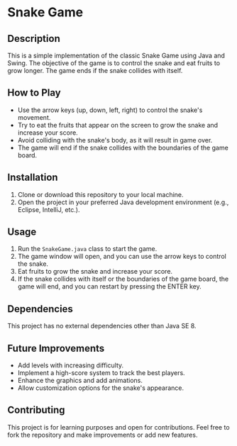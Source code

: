 # Snake Game

## Description
This is a simple implementation of the classic Snake Game using Java and Swing. The objective of the game is to control the snake and eat fruits to grow longer. The game ends if the snake collides with itself. 

## How to Play
- Use the arrow keys (up, down, left, right) to control the snake's movement.
- Try to eat the fruits that appear on the screen to grow the snake and increase your score.
- Avoid colliding with the snake's body, as it will result in game over.
- The game will end if the snake collides with the boundaries of the game board.

## Installation
1. Clone or download this repository to your local machine.
2. Open the project in your preferred Java development environment (e.g., Eclipse, IntelliJ, etc.).

## Usage
1. Run the `SnakeGame.java` class to start the game.
2. The game window will open, and you can use the arrow keys to control the snake.
3. Eat fruits to grow the snake and increase your score.
4. If the snake collides with itself or the boundaries of the game board, the game will end, and you can restart by pressing the ENTER key.

## Dependencies
This project has no external dependencies other than Java SE 8.

## Future Improvements
- Add levels with increasing difficulty.
- Implement a high-score system to track the best players.
- Enhance the graphics and add animations.
- Allow customization options for the snake's appearance.

## Contributing
This project is for learning purposes and open for contributions. Feel free to fork the repository and make improvements or add new features.



